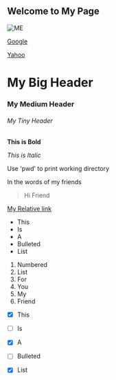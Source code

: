 ## Welcome to My Page

![ME](https://edit.co.uk/uploads/2016/12/Image-1-Alternatives-to-stock-photography-Thinkstock.jpg)

[Google](https://www.google.com/)

[Yahoo](https://www.yahoo.com/)

# My Big Header
### My Medium Header
###### My Tiny Header

**This is Bold**

_This is Italic_

Use 'pwd' to print working directory

In the words of my friends

> Hi Friend

[My Relative link](/Hi_Guys.md)

- This
- Is 
- A
- Bulleted
- List

1. Numbered
2. List
3. For
4. You
5. My
6. Friend

- [x] This 
- [ ] Is 
- [x] A
- [ ] Bulleted
- [x] List


